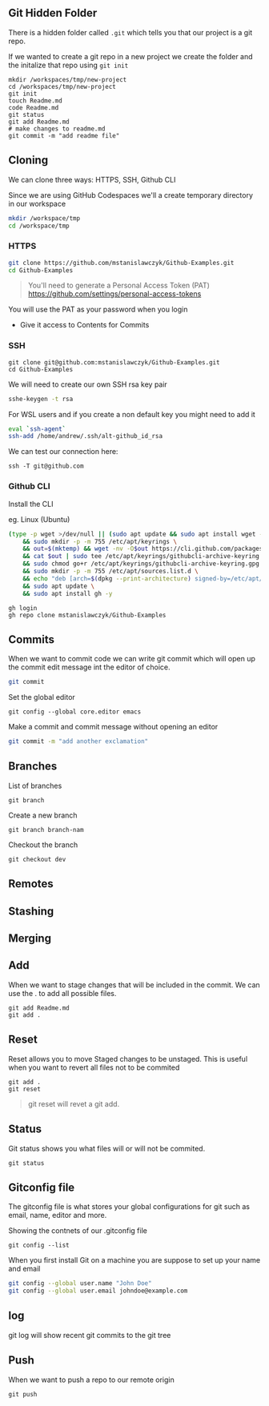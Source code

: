 ## Git Hidden Folder

There is a hidden folder called `.git` which tells you that our project is a git repo.

If we wanted to create a git repo in a new project we create the folder and the initalize that repo using `git init`
```
mkdir /workspaces/tmp/new-project
cd /workspaces/tmp/new-project
git init
touch Readme.md
code Readme.md
git status
git add Readme.md
# make changes to readme.md
git commit -m "add readme file"
```



## Cloning

We can clone three ways: HTTPS, SSH, Github CLI

Since we are using GitHub Codespaces we'll a create temporary directory in our workspace

```sh
mkdir /workspace/tmp
cd /workspace/tmp
```

### HTTPS

```sh
git clone https://github.com/mstanislawczyk/Github-Examples.git
cd Github-Examples
```

> You'll need to generate a Personal Access Token (PAT)
https://github.com/settings/personal-access-tokens

You will use the PAT as your password when you login

- Give it access to Contents for Commits

### SSH

```ssh
git clone git@github.com:mstanislawczyk/Github-Examples.git
cd Github-Examples
```

We will need to create our own SSH rsa key pair

```sh
sshe-keygen -t rsa
```

For WSL users and if you create a non default key you might need to add it

```sh
eval `ssh-agent`
ssh-add /home/andrew/.ssh/alt-github_id_rsa
```

We can test our connection here:
```
ssh -T git@github.com
```

### Github CLI

Install the CLI

eg. Linux (Ubuntu)
```sh
(type -p wget >/dev/null || (sudo apt update && sudo apt install wget -y)) \
	&& sudo mkdir -p -m 755 /etc/apt/keyrings \
	&& out=$(mktemp) && wget -nv -O$out https://cli.github.com/packages/githubcli-archive-keyring.gpg \
	&& cat $out | sudo tee /etc/apt/keyrings/githubcli-archive-keyring.gpg > /dev/null \
	&& sudo chmod go+r /etc/apt/keyrings/githubcli-archive-keyring.gpg \
	&& sudo mkdir -p -m 755 /etc/apt/sources.list.d \
	&& echo "deb [arch=$(dpkg --print-architecture) signed-by=/etc/apt/keyrings/githubcli-archive-keyring.gpg] https://cli.github.com/packages stable main" | sudo tee /etc/apt/sources.list.d/github-cli.list > /dev/null \
	&& sudo apt update \
	&& sudo apt install gh -y
```

```
gh login
gh repo clone mstanislawczyk/Github-Examples
```

## Commits


When we want to commit code we can write git commit which will open up the commit edit message int the editor of choice.

```sh
git commit
```

Set the global editor
```
git config --global core.editor emacs
```

Make a commit and commit message without opening an editor
```sh
git commit -m "add another exclamation"
```

## Branches

List of branches

```
git branch
```

Create a new branch
```
git branch branch-nam
```

Checkout the branch

```
git checkout dev
```

## Remotes

## Stashing

## Merging

## Add

When we want to stage changes that will be included in the commit.
We can use the . to add all possible files.

```
git add Readme.md
git add .
```

## Reset

Reset allows you to move Staged changes to be unstaged.
This is useful when you want to revert all files not to be commited

```
git add .
git reset
```

> git reset will revet a git add.

## Status

Git status shows you what files will or will not be commited.

```
git status
```

## Gitconfig file

The gitconfig file is what stores your global configurations for git such as email, name, editor and more.

Showing the contnets of our .gitconfig file
```
git config --list
```

When you first install Git on a machine you are suppose to set up your name and email

```sh
git config --global user.name "John Doe"
git config --global user.email johndoe@example.com
```

## log

git log will show recent git commits to the git tree

## Push

When we want to push a repo to our remote origin

```
git push
```